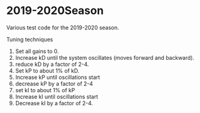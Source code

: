 # 2019-2020Season
Various test code for the 2019-2020 season.

Tuning techniques

1. Set all gains to 0.
2. Increase kD until the system oscillates (moves forward and backward).
3. reduce kD by a factor of 2-4.
4. Set kP to about 1% of kD.
5. Increase kP until oscillations start
6. decrease kP by a factor of 2-4
7. set kI to about 1% of kP
8. Increase kI until oscillations start
9. Decrease kI by a factor of 2-4.
